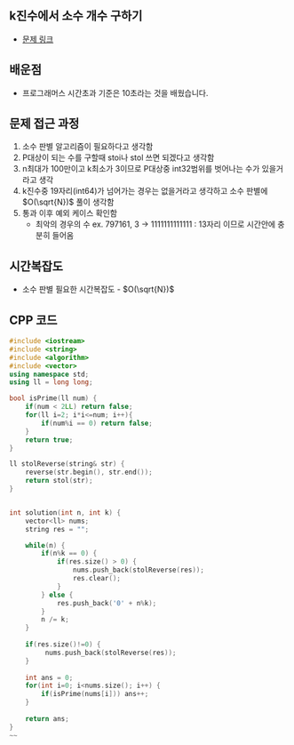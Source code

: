 ## k진수에서 소수 개수 구하기
* [문제 링크](https://school.programmers.co.kr/learn/courses/30/lessons/92335)

## 배운점
* 프로그래머스 시간초과 기준은 10초라는 것을 배웠습니다.

## 문제 접근 과정
1. 소수 판별 알고리즘이 필요하다고 생각함
2. P대상이 되는 수를 구할때 stoi나 stol 쓰면 되겠다고 생각함
3. n최대가 100만이고 k최소가 3이므로 P대상중 int32범위를 벗어나는 수가 있을거라고 생각
4. k진수중 19자리(int64)가 넘어가는 경우는 없을거라고 생각하고 소수 판별에 $O(\sqrt{N})$ 풀이 생각함
5. 통과 이후 예외 케이스 확인함
   * 최악의 경우의 수 ex. 797161, 3 -> 1111111111111 : 13자리 이므로 시간안에 충분히 들어옴

## 시간복잡도
* 소수 판별 필요한 시간복잡도 - $O(\sqrt{N})$

## CPP 코드
~~~cpp
#include <iostream>
#include <string>
#include <algorithm>
#include <vector>
using namespace std;
using ll = long long;

bool isPrime(ll num) {
    if(num < 2LL) return false;
    for(ll i=2; i*i<=num; i++){
        if(num%i == 0) return false;
    }
    return true;
}

ll stolReverse(string& str) {
    reverse(str.begin(), str.end());
    return stol(str);
}


int solution(int n, int k) {
    vector<ll> nums;
    string res = "";

    while(n) {
        if(n%k == 0) {
            if(res.size() > 0) {
                nums.push_back(stolReverse(res));
                res.clear();
            }
        } else {
            res.push_back('0' + n%k);
        }
        n /= k;
    }
    
    if(res.size()!=0) {
         nums.push_back(stolReverse(res));
    }
    
    int ans = 0;
    for(int i=0; i<nums.size(); i++) {
        if(isPrime(nums[i])) ans++;
    }
    
    return ans;
}
~~